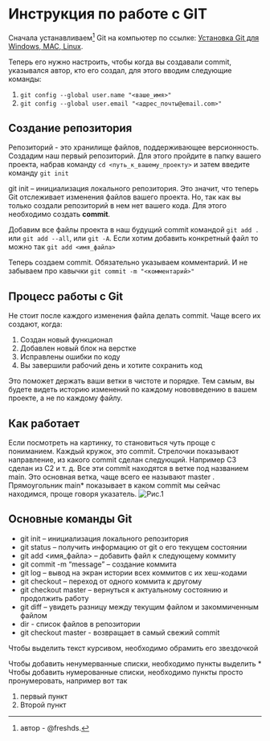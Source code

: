 # Инструкция по работе с GIT 
Сначала устанавливаем[^1] Git на компьютер по ссылке: [Установка Git для Windows, MAC, Linux](https://git-scm.com/downloads).


[^1]: автор - @freshds.

Теперь его нужно настроить, чтобы когда вы создавали commit, указывался автор, кто его создал, для этого вводим следующие команды:
1. `git config --global user.name "<ваше_имя>"`
2. `git config --global user.email "<адрес_почты@email.com>"`

## Создание репозитория

Репозиторий - это хранилище файлов, поддерживающее версионность. Создадим наш первый репозиторий. Для этого пройдите в папку вашего проекта, набрав команду
`cd <путь_к_вашему_проекту>`
и затем введите команду `git init`

git init – инициализация локального репозитория. Это значит, что теперь Git отслеживает изменения файлов вашего проекта. Но, так как вы только создали репозиторий в нем нет вашего кода. Для этого необходимо создать **commit**.

Добавим все файлы проекта в наш будущий commit командой `git add .` или `git add --all`, или `git -A`.  Если хотим добавить конкретный файл то можно так
`git add <имя_файла>`

Теперь создаем commit. Обязательно указываем комментарий.
И не забываем про кавычки
`git commit -m "<комментарий>"`

## Процесс работы с Git
Не стоит после каждого изменения файла делать commit. Чаще всего их создают, когда:
1. Создан новый функционал
2. Добавлен новый блок на верстке
3. Исправлены ошибки по коду
4. Вы завершили рабочий день и хотите сохранить код

Это поможет держать ваши ветки в чистоте и порядке. Тем самым, вы будете видеть историю изменений по каждому нововведению в вашем проекте, а не по каждому файлу.

## Как работает
Если посмотреть на картинку, то становиться чуть проще с пониманием. Каждый кружок, это commit. Стрелочки показывают направление, из какого commit сделан следующий. Например C3 сделан из С2 и т. д. Все эти commit находятся в ветке под названием main. Это основная ветка, чаще всего ее называют master . Прямоугольник main* показывает в каком commit мы сейчас находимся, проще говоря указатель. ![Рис.1](https://habrastorage.org/getpro/habr/upload_files/81d/ab6/de0/81dab6de02b4179fc1bc8c119dfce9ca)

## Основные команды Git
* git init – инициализация локального репозитория
* git status – получить информацию от git о его текущем состоянии
* git add <имя_файла> – добавить файл к следующему коммиту
* git commit -m “message” – создание коммита
* git log – вывод на экран истории всех коммитов с их хеш-кодами
* git checkout – переход от одного коммита к другому
* git checkout master – вернуться к актуальному состоянию и продолжить работу
* git diff – увидеть разницу между текущим файлом и закоммиченным файлом
* dir - список файлов в репозитории
* git checkout master - возвращает в самый свежий commit

Чтобы выделить текст курсивом, необходимо обрамить его звездочкой

 
Чтобы добавить ненумерванные списки, необходимо пункты выделить *
Чтобы добавить нумерованные списки, необходимо пункты просто пронумеровать, например вот так
1. первый пункт
2. Второй пункт
